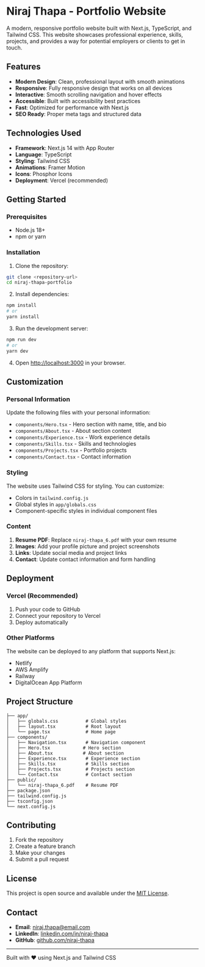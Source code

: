 # Niraj Thapa - Portfolio Website

A modern, responsive portfolio website built with Next.js, TypeScript, and Tailwind CSS. This website showcases professional experience, skills, projects, and provides a way for potential employers or clients to get in touch.

## Features

- **Modern Design**: Clean, professional layout with smooth animations
- **Responsive**: Fully responsive design that works on all devices
- **Interactive**: Smooth scrolling navigation and hover effects
- **Accessible**: Built with accessibility best practices
- **Fast**: Optimized for performance with Next.js
- **SEO Ready**: Proper meta tags and structured data

## Technologies Used

- **Framework**: Next.js 14 with App Router
- **Language**: TypeScript
- **Styling**: Tailwind CSS
- **Animations**: Framer Motion
- **Icons**: Phosphor Icons
- **Deployment**: Vercel (recommended)

## Getting Started

### Prerequisites

- Node.js 18+ 
- npm or yarn

### Installation

1. Clone the repository:
```bash
git clone <repository-url>
cd niraj-thapa-portfolio
```

2. Install dependencies:
```bash
npm install
# or
yarn install
```

3. Run the development server:
```bash
npm run dev
# or
yarn dev
```

4. Open [http://localhost:3000](http://localhost:3000) in your browser.

## Customization

### Personal Information

Update the following files with your personal information:

- `components/Hero.tsx` - Hero section with name, title, and bio
- `components/About.tsx` - About section content
- `components/Experience.tsx` - Work experience details
- `components/Skills.tsx` - Skills and technologies
- `components/Projects.tsx` - Portfolio projects
- `components/Contact.tsx` - Contact information

### Styling

The website uses Tailwind CSS for styling. You can customize:

- Colors in `tailwind.config.js`
- Global styles in `app/globals.css`
- Component-specific styles in individual component files

### Content

1. **Resume PDF**: Replace `niraj-thapa_6.pdf` with your own resume
2. **Images**: Add your profile picture and project screenshots
3. **Links**: Update social media and project links
4. **Contact**: Update contact information and form handling

## Deployment

### Vercel (Recommended)

1. Push your code to GitHub
2. Connect your repository to Vercel
3. Deploy automatically

### Other Platforms

The website can be deployed to any platform that supports Next.js:

- Netlify
- AWS Amplify
- Railway
- DigitalOcean App Platform

## Project Structure

```
├── app/
│   ├── globals.css          # Global styles
│   ├── layout.tsx           # Root layout
│   └── page.tsx             # Home page
├── components/
│   ├── Navigation.tsx       # Navigation component
│   ├── Hero.tsx            # Hero section
│   ├── About.tsx           # About section
│   ├── Experience.tsx       # Experience section
│   ├── Skills.tsx           # Skills section
│   ├── Projects.tsx         # Projects section
│   └── Contact.tsx          # Contact section
├── public/
│   └── niraj-thapa_6.pdf    # Resume PDF
├── package.json
├── tailwind.config.js
├── tsconfig.json
└── next.config.js
```

## Contributing

1. Fork the repository
2. Create a feature branch
3. Make your changes
4. Submit a pull request

## License

This project is open source and available under the [MIT License](LICENSE).

## Contact

- **Email**: niraj.thapa@email.com
- **LinkedIn**: [linkedin.com/in/niraj-thapa](https://linkedin.com/in/niraj-thapa)
- **GitHub**: [github.com/niraj-thapa](https://github.com/niraj-thapa)

---

Built with ❤️ using Next.js and Tailwind CSS

